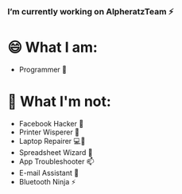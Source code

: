 ### I’m currently working on AlpheratzTeam ⚡

# 😄 What I am:
- Programmer 🤔
# 🔭 What I'm not:
- Facebook Hacker 💬
- Printer Wisperer 💨
- Laptop Repairer 💻🔧
- Spreadsheet Wizard 🧙‍
- App Troubleshooter 📫
- E-mail Assistant 👯
- Bluetooth Ninja ⚡

<!--
**negative-zer0/negative-zer0** is a ✨ _special_ ✨ repository because its `README.md` (this file) appears on your GitHub profile.

Here are some ideas to get you started:

- 🔭 I’m currently working on ...
- 🌱 I’m currently learning ...
- 👯 I’m looking to collaborate on ...
- 🤔 I’m looking for help with ...
- 💬 Ask me about ...
- 📫 How to reach me: ...
- 😄 Pronouns: ...
- ⚡ Fun fact: ...
-->
